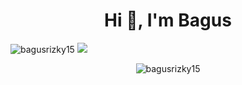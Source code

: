 <h1 align="center">Hi 👋, I'm Bagus</h1>
<p align="left"> <img src="https://komarev.com/ghpvc/?username=bagusrizky15&label=Profile%20views&color=0e75b6&style=flat" alt="bagusrizky15"/> 
<img src="https://img.shields.io/github/followers/bagusrizky15?style=social"</p>
<br>
<p align="center"><img align="center" src="https://github-readme-streak-stats.herokuapp.com/?user=bagusrizky15&" alt="bagusrizky15" /></p>

